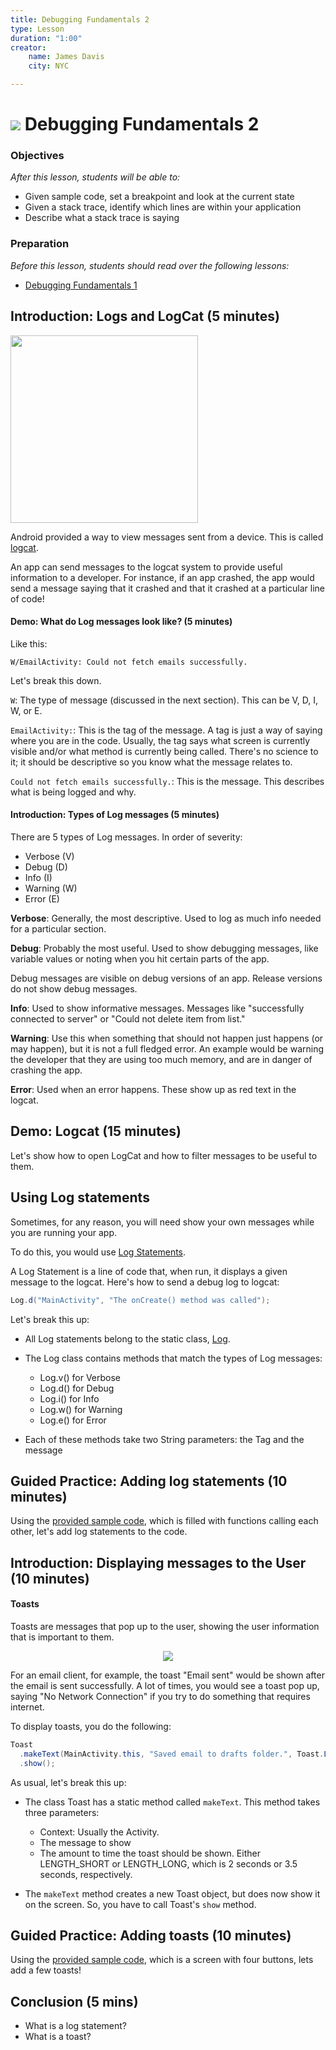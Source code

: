 ```yaml
---
title: Debugging Fundamentals 2
type: Lesson
duration: "1:00"
creator:
    name: James Davis
    city: NYC

---
```


# ![](https://ga-dash.s3.amazonaws.com/production/assets/logo-9f88ae6c9c3871690e33280fcf557f33.png) Debugging Fundamentals 2

### Objectives
*After this lesson, students will be able to:*

* Given sample code, set a breakpoint and look at the current state
* Given a stack trace, identify which lines are within your application
* Describe what a stack trace is saying

### Preparation
*Before this lesson, students should read over the following lessons:*

- [Debugging Fundamentals 1](../04-uworkflow-and-dev-tools/debugging-fundamentals-1-lesson)

## Introduction: Logs and LogCat (5 minutes)

<a href="screenshots/logcat.png"><img src="screenshots/logcat.png" height="300"></a>

Android provided a way to view messages sent from a device. This is called [logcat](http://developer.android.com/tools/help/logcat.html).

An app can send messages to the logcat system to provide useful information to a developer. For instance, if an app crashed, the app would send a message saying that it crashed and that it crashed at a particular line of code!

#### Demo: What do Log messages look like? (5 minutes)

Like this:

```
W/EmailActivity: Could not fetch emails successfully.
```

Let's break this down.

``W``: The type of message (discussed in the next section). This can be V, D, I, W, or E.

``EmailActivity:``: This is the tag of the message. A tag is just a way of saying where you are in the code. Usually, the tag says what screen is currently visible and/or what method is currently being called. There's no science to it; it should be descriptive so you know what the message relates to.

``Could not fetch emails successfully.``: This is the message. This describes what is being logged and why.

#### Introduction: Types of Log messages (5 minutes)

There are 5 types of Log messages. In order of severity:

* Verbose (V)
* Debug (D)
* Info (I)
* Warning (W)
* Error (E)

**Verbose**: Generally, the most descriptive. Used to log as much info needed for a particular section.

**Debug**: Probably the most useful. Used to show debugging messages, like variable values or noting when you hit certain parts of the app.

Debug messages are visible on debug versions of an app. Release versions do not show debug messages.

**Info**: Used to show informative messages. Messages like "successfully connected to server" or "Could not delete item from list."

**Warning**: Use this when something that should not happen just happens (or may happen), but it is not a full fledged error. An example would be warning the developer that they are using too much memory, and are in danger of crashing the app.

**Error**: Used when an error happens. These show up as red text in the logcat.

## Demo: Logcat (15 minutes)

Let's show how to open LogCat and how to filter messages to be useful to them.

## Using Log statements

Sometimes, for any reason, you will need show your own messages while you are running your app.

To do this, you would use [Log Statements](http://developer.android.com/reference/android/util/Log.html).

A Log Statement is a line of code that, when run, it displays a given message to the logcat. Here's how to send a debug log to logcat:

```java
Log.d("MainActivity", "The onCreate() method was called");
```

Let's break this up:

* All Log statements belong to the static class, [Log](http://developer.android.com/reference/android/util/Log.html).
* The Log class contains methods that match the types of Log messages:

  * Log.v() for Verbose
  * Log.d() for Debug
  * Log.i() for Info
  * Log.w() for Warning
  * Log.e() for Error

* Each of these methods take two String parameters: the Tag and the message

## Guided Practice: Adding log statements (10 minutes)

Using the [provided sample code](starter-code), which is filled with functions calling each other, let's add log statements to the code.


## Introduction: Displaying messages to the User (10 minutes)

#### Toasts

Toasts are messages that pop up to the user, showing the user information that is important to them.

<p align="center">
  <a href="screenshots/toast.png"><img src="screenshots/toast.png" /></a>
</p>

For an email client, for example, the toast "Email sent" would be shown after the email is sent successfully. A lot of times, you would see a toast pop up, saying "No Network Connection" if you try to do something that requires internet.

To display toasts, you do the following:

```java
Toast
  .makeText(MainActivity.this, "Saved email to drafts folder.", Toast.LENGTH_SHORT)
  .show();
```

As usual, let's break this up:

* The class Toast has a static method called `makeText`. This method takes three parameters:

  * Context: Usually the Activity.
  * The message to show
  * The amount to time the toast should be shown. Either LENGTH_SHORT or LENGTH_LONG, which is 2 seconds or 3.5 seconds, respectively.

* The `makeText` method creates a new Toast object, but does now show it on the screen. So, you have to call Toast's `show` method.

## Guided Practice: Adding toasts (10 minutes)

Using the [provided sample code](starter-code), which is a screen with four buttons, lets add a few toasts!


## Conclusion (5 mins)

- What is a log statement?
- What is a toast?
